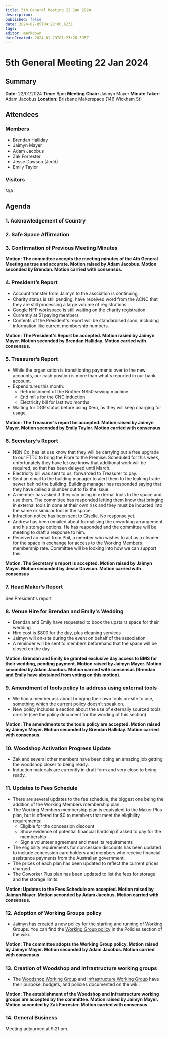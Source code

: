 ```yaml
---
title: 5th General Meeting 22 Jan 2024
description: 
published: false
date: 2024-02-05T04:28:00.623Z
tags: 
editor: markdown
dateCreated: 2024-01-29T01:23:26.395Z
---
```


# 5th General Meeting 22 Jan 2024
## Summary
**Date:** 22/01/2024 
**Time:** 8pm
**Meeting Chair:** Jaimyn Mayer
**Minute Taker:** Adam Jacobus
**Location:** Brisbane Makerspace (146 Wickham St)

## Attendees
### Members

- Brendan Halliday
- Jaimyn Mayer
- Adam Jacobus
- Zak Forrester
- Jesse Dawson (Jedd)
- Emily Taylor

### Visitors

N/A

## Agenda

### 1. Acknowledgement of Country

### 2. Safe Space Affirmation

### 3. Confirmation of Previous Meeting Minutes

**Motion: The committee accepts the meeting minutes of the 4th General Meeting as true and accurate. Motion raised by Adam Jacobus. Motion seconded by Brendan. Motion carried with consensus.**

### 4. President’s Report

- Account transfer from Jaimyn to the assciation is continuing.
- Charity status is still pending, have received word from the ACNC that they are still processing a large volume of registrations
- Google NFP workspace is still waiting on the charity registration
- Currently at 51 paying members
- Contents of the President's report will be standardised soon, including information like current membership numbers.

**Motion: The President's Report be accepted. Motion rasied by Jaimyn Mayer. Motion seconded by Brendan Halliday. Motion carried with consensus.**

### 5. Treasurer’s Report

- While the organisation is transitioning payments over to the new accounts, our cash position is more than what's reported in our bank account.
- Expenditures this month:
	- Refurbishment of the Brother NS50 sewing machine
  - End mills for the CNC induction
  - Electricity bill for last two months
- Waiting for DGR status before using Xero, as they will keep charging for usage.

**Motion: The Treasurer's report be accepted. Motion raised by Jaimyn Mayer. Motion seconded by Emily Taylor. Motion carried with consensus**

### 6. Secretary’s Report

- NBN Co. has let use know that they will be carrying out a free upgrade to our FTTC to bring the Fibre to the Premise. Scheduled for this week, unfortunately they have let use know that additional work will be required, so that has been delayed until March.
- Electricity bill was sent to us, forwarded to Treasurer to pay.
- Sent an email to the building manager to alert them to the leaking trade sewer behind the building. Building manager has responded saying that they have called a plumber out to fix the issue.
- A member has asked if they can bring in external tools to the space and use them. The committee has responded letting them know that bringing in external tools in done at their own risk and they must be inducted into the same or simiular tool in the space.
- Infraction notice has been sent to Giselle. No response yet.
- Andrew has been emailed about formalising the coworking arrangement and his storage options. He has responded and the committee will be meeting to draft a response to him.
- Received an email from Phil, a member who wishes to act as a cleaner for the space in exchange for access to the Working Members membership rate. Committee will be looking into how we can support this.
  
**Motion: The Secretary's report is accepted. Motion raised by Jaimyn Mayer. Motion seconded by Jesse Dawson. Motion carried with consensus**

### 7. Head Maker’s Report

See President's report

### 8. Venue Hire for Brendan and Emily's Wedding

- Brendan and Emily have requested to book the upstairs space for their wedding
- Hire cost is $800 for the day, plus cleaning services
- Jaimyn will on-site during the event on behalf of the association
- A reminder will be sent to members beforehand that the space will be closed on the day.

**Motion: Brendan and Emily be granted exclusive day access to BMS for their wedding, pending payment. Motion raised by Jaimyn Mayer. Motion seconded by Adam Jacobus. Motion carried with consensus (Brendan and Emily have abstained from voting on this motion).**

### 9. Amendment of tools policy to address using external tools

- We had a member ask about bringing their own tools on-site to use, something which the current policy doesn't speak on.
- New policy includes a section about the use of externally sourced tools on-site (see the policy document for the wording of this section)

**Motion: The amendments to the tools policy are accepted. Motion raised by Jaimyn Mayer. Motion seconded by Brendan Halliday. Motion carried with consensus.**

### 10. Woodshop Activation Progress Update

- Zak and several other members have been doing an amazing job getting the woodshop closer to being ready.
- Induction materials are currently in draft form and very close to being ready.

### 11. Updates to Fees Schedule

- There are several updates to the fee schedule, the biggest one being the addition of the Working Members membership plan.
- The Working Members membership plan is equivalent to the Maker Plus plan, but is offered for $0 to members that meet the eligibility requirements:
  - Eligible for the concession discount
  - Show evidence of potential financial hardship if asked to pay for the membership
  - Sign a volunteer agreement and meet its requirements
- The eligibility requirements for concession discounts has been updated to include concession card holders and members who receive financial assistance payments from the Australian government.
- The prices of each plan has been updated to reflect the current prices charged.
- The Coworker Plus plan has been updated to list the fees for storage and the storage limits.

**Motion: Updates to the Fees Schedule are accepted. Motion raised by Jaimyn Mayer. Motion seconded by Adam Jacobus. Motion carried with consensus.**

### 12. Adoption of Working Groups policy

- Jaimyn has created a new policy for the starting and running of Working Groups. You can find the [Working Group policy](/bylaws/working-groups) in the Policies section of the wiki.

**Motion: The committee adopts the Working Group policy. Motion raised by Jaimyn Mayer. Motion seconded by Adam Jacobus. Motion carried with consensus**

### 13. Creation of Woodshop and Infrastructure working groups

- The [Woodshop Working Group](/bylaws/wg-woodshop) and [Infrastructure Working Group](/bylaws/wg-infrastructure) have their purpose, budgets, and policies documented on the wiki.

**Motion: The establishment of the Woodshop and Infrastructure working groups are accepted by the committee. Motion raised by Jaimyn Mayer. Motion seconded by Zak Forrester. Motion carried with consensus.**

### 14. General Business

Meeting adjourned at 9:21 pm.